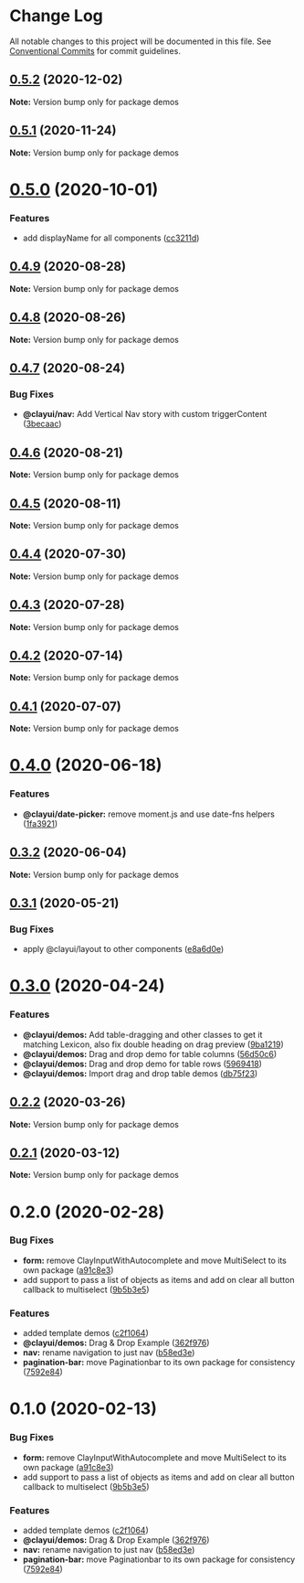 # Change Log

All notable changes to this project will be documented in this file.
See [Conventional Commits](https://conventionalcommits.org) for commit guidelines.

## [0.5.2](https://github.com/liferay/clay/compare/demos@0.5.1...demos@0.5.2) (2020-12-02)

**Note:** Version bump only for package demos

## [0.5.1](https://github.com/carloslancha/clay/compare/demos@0.5.0...demos@0.5.1) (2020-11-24)

**Note:** Version bump only for package demos

# [0.5.0](https://github.com/bryceosterhaus/clay/compare/demos@0.4.9...demos@0.5.0) (2020-10-01)

### Features

-   add displayName for all components ([cc3211d](https://github.com/bryceosterhaus/clay/commit/cc3211d))

## [0.4.9](https://github.com/matuzalemsteles/clay/compare/demos@0.4.8...demos@0.4.9) (2020-08-28)

**Note:** Version bump only for package demos

## [0.4.8](https://github.com/matuzalemsteles/clay/compare/demos@0.4.7...demos@0.4.8) (2020-08-26)

**Note:** Version bump only for package demos

## [0.4.7](https://github.com/matuzalemsteles/clay/compare/demos@0.4.6...demos@0.4.7) (2020-08-24)

### Bug Fixes

-   **@clayui/nav:** Add Vertical Nav story with custom triggerContent ([3becaac](https://github.com/matuzalemsteles/clay/commit/3becaac))

## [0.4.6](https://github.com/matuzalemsteles/clay/compare/demos@0.4.5...demos@0.4.6) (2020-08-21)

**Note:** Version bump only for package demos

## [0.4.5](https://github.com/bryceosterhaus/clay/compare/demos@0.4.4...demos@0.4.5) (2020-08-11)

**Note:** Version bump only for package demos

## [0.4.4](https://github.com/bryceosterhaus/clay/compare/demos@0.4.3...demos@0.4.4) (2020-07-30)

**Note:** Version bump only for package demos

## [0.4.3](https://github.com/bryceosterhaus/clay/compare/demos@0.4.2...demos@0.4.3) (2020-07-28)

**Note:** Version bump only for package demos

## [0.4.2](https://github.com/bryceosterhaus/clay/compare/demos@0.4.1...demos@0.4.2) (2020-07-14)

**Note:** Version bump only for package demos

## [0.4.1](https://github.com/bryceosterhaus/clay/compare/demos@0.4.0...demos@0.4.1) (2020-07-07)

**Note:** Version bump only for package demos

# [0.4.0](https://github.com/bryceosterhaus/clay/compare/demos@0.3.2...demos@0.4.0) (2020-06-18)

### Features

-   **@clayui/date-picker:** remove moment.js and use date-fns helpers ([1fa3921](https://github.com/bryceosterhaus/clay/commit/1fa3921))

## [0.3.2](https://github.com/bryceosterhaus/clay/compare/demos@0.3.1...demos@0.3.2) (2020-06-04)

**Note:** Version bump only for package demos

## [0.3.1](https://github.com/bryceosterhaus/clay/compare/demos@0.3.0...demos@0.3.1) (2020-05-21)

### Bug Fixes

-   apply @clayui/layout to other components ([e8a6d0e](https://github.com/bryceosterhaus/clay/commit/e8a6d0e))

# [0.3.0](https://github.com/bryceosterhaus/clay/compare/demos@0.2.2...demos@0.3.0) (2020-04-24)

### Features

-   **@clayui/demos:** Add table-dragging and other classes to get it matching Lexicon, also fix double heading on drag preview ([9ba1219](https://github.com/bryceosterhaus/clay/commit/9ba1219))
-   **@clayui/demos:** Drag and drop demo for table columns ([56d50c6](https://github.com/bryceosterhaus/clay/commit/56d50c6))
-   **@clayui/demos:** Drag and drop demo for table rows ([5969418](https://github.com/bryceosterhaus/clay/commit/5969418))
-   **@clayui/demos:** Import drag and drop table demos ([db75f23](https://github.com/bryceosterhaus/clay/commit/db75f23))

## [0.2.2](https://github.com/liferay/clay/compare/demos@0.2.1...demos@0.2.2) (2020-03-26)

**Note:** Version bump only for package demos

## [0.2.1](https://github.com/liferay/clay/compare/demos@0.2.0...demos@0.2.1) (2020-03-12)

**Note:** Version bump only for package demos

# 0.2.0 (2020-02-28)

### Bug Fixes

-   **form:** remove ClayInputWithAutocomplete and move MultiSelect to its own package ([a91c8e3](https://github.com/liferay/clay/commit/a91c8e3))
-   add support to pass a list of objects as items and add on clear all button callback to multiselect ([9b5b3e5](https://github.com/liferay/clay/commit/9b5b3e5))

### Features

-   added template demos ([c2f1064](https://github.com/liferay/clay/commit/c2f1064))
-   **@clayui/demos:** Drag & Drop Example ([362f976](https://github.com/liferay/clay/commit/362f976))
-   **nav:** rename navigation to just nav ([b58ed3e](https://github.com/liferay/clay/commit/b58ed3e))
-   **pagination-bar:** move Paginationbar to its own package for consistency ([7592e84](https://github.com/liferay/clay/commit/7592e84))

# 0.1.0 (2020-02-13)

### Bug Fixes

-   **form:** remove ClayInputWithAutocomplete and move MultiSelect to its own package ([a91c8e3](https://github.com/liferay/clay/commit/a91c8e3))
-   add support to pass a list of objects as items and add on clear all button callback to multiselect ([9b5b3e5](https://github.com/liferay/clay/commit/9b5b3e5))

### Features

-   added template demos ([c2f1064](https://github.com/liferay/clay/commit/c2f1064))
-   **@clayui/demos:** Drag & Drop Example ([362f976](https://github.com/liferay/clay/commit/362f976))
-   **nav:** rename navigation to just nav ([b58ed3e](https://github.com/liferay/clay/commit/b58ed3e))
-   **pagination-bar:** move Paginationbar to its own package for consistency ([7592e84](https://github.com/liferay/clay/commit/7592e84))
